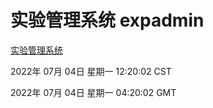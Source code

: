 # 实验管理系统 expadmin
[实验管理系统](http://219.139.198.62:56808/expadmin-782313d2-e1b1-4ea7-932e-3a55e6a1a4d0/)

2022年 07月 04日 星期一 12:20:02 CST

2022年 07月 04日 星期一 04:20:02 GMT
